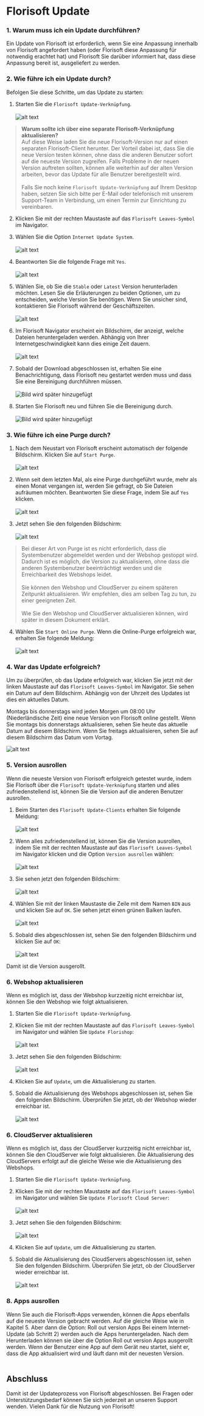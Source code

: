 # Florisoft Update

### 1. Warum muss ich ein Update durchführen?
Ein Update von Florisoft ist erforderlich, wenn Sie eine Anpassung innerhalb von Florisoft angefordert haben (oder Florisoft diese Anpassung für notwendig erachtet hat) und Florisoft Sie darüber informiert hat, dass diese Anpassung bereit ist, ausgeliefert zu werden.

### 2. Wie führe ich ein Update durch?
Befolgen Sie diese Schritte, um das Update zu starten:

1. Starten Sie die `Florisoft Update-Verknüpfung`.<br><br>
![alt text](Media/image.png)

> **Warum sollte ich über eine separate Florisoft-Verknüpfung aktualisieren?**<br>
Auf diese Weise laden Sie die neue Florisoft-Version nur auf einen separaten Florisoft-Client herunter. Der Vorteil dabei ist, dass Sie die neue Version testen können, ohne dass die anderen Benutzer sofort auf die neueste Version zugreifen. Falls Probleme in der neuen Version auftreten sollten, können alle weiterhin auf der alten Version arbeiten, bevor das Update für alle Benutzer bereitgestellt wird.
<br><br>
Falls Sie noch keine `Florisoft Update-Verknüpfung` auf Ihrem Desktop haben, setzen Sie sich bitte per E-Mail oder telefonisch mit unserem Support-Team in Verbindung, um einen Termin zur Einrichtung zu vereinbaren.

2. Klicken Sie mit der rechten Maustaste auf das `Florisoft Leaves-Symbol` im Navigator.

3. Wählen Sie die Option `Internet Update System`.<br><br>
![alt text](Media/image-1.png)

4. Beantworten Sie die folgende Frage mit `Yes`.<br><br>
![alt text](Media/image-2.png)

5. Wählen Sie, ob Sie die `Stable` oder `Latest` Version herunterladen möchten. Lesen Sie die Erläuterungen zu beiden Optionen, um zu entscheiden, welche Version Sie benötigen. Wenn Sie unsicher sind, kontaktieren Sie Florisoft während der Geschäftszeiten.<br><br>
![alt text](Media/image-3.png)

6. Im Florisoft Navigator erscheint ein Bildschirm, der anzeigt, welche Dateien heruntergeladen werden. Abhängig von Ihrer Internetgeschwindigkeit kann dies einige Zeit dauern.<br><br>
![alt text](Media/image-20.png)

7. Sobald der Download abgeschlossen ist, erhalten Sie eine Benachrichtigung, dass Florisoft neu gestartet werden muss und dass Sie eine Bereinigung durchführen müssen.<br><br>
![Bild wird später hinzugefügt](Media/#)

8. Starten Sie Florisoft neu und führen Sie die Bereinigung durch.<br><br>
![Bild wird später hinzugefügt](Media/#)

### 3. Wie führe ich eine Purge durch?

1. Nach dem Neustart von Florisoft erscheint automatisch der folgende Bildschirm. Klicken Sie auf `Start Purge`.<br><br>
![alt text](Media/image-4.png)

2. Wenn seit dem letzten Mal, als eine Purge durchgeführt wurde, mehr als einen Monat vergangen ist, werden Sie gefragt, ob Sie Dateien aufräumen möchten. Beantworten Sie diese Frage, indem Sie auf `Yes` klicken.<br><br>
![alt text](Media/image-5.png)

3. Jetzt sehen Sie den folgenden Bildschirm:<br><br>
![alt text](Media/image-6.png)

> Bei dieser Art von Purge ist es nicht erforderlich, dass die Systembenutzer abgemeldet werden und der Webshop gestoppt wird. Dadurch ist es möglich, die Version zu aktualisieren, ohne dass die anderen Systembenutzer beeinträchtigt werden und die Erreichbarkeit des Webshops leidet.<br><br>
Sie können den Webshop und CloudServer zu einem späteren Zeitpunkt aktualisieren. Wir empfehlen, dies am selben Tag zu tun, zu einer geeigneten Zeit.<br><br>
Wie Sie den Webshop und CloudServer aktualisieren können, wird später in diesem Dokument erklärt.

4. Wählen Sie `Start Online Purge`. Wenn die Online-Purge erfolgreich war, erhalten Sie folgende Meldung:<br><br>
![alt text](Media/image-7.png)

### 4. War das Update erfolgreich?
Um zu überprüfen, ob das Update erfolgreich war, klicken Sie jetzt mit der linken Maustaste auf das `Florisoft Leaves-Symbol` im Navigator. Sie sehen ein Datum auf dem Bildschirm. Abhängig von der Uhrzeit des Updates ist dies ein aktuelles Datum.

Montags bis donnerstags wird jeden Morgen um 08:00 Uhr (Niederländische Zeit) eine neue Version von Florisoft online gestellt. Wenn Sie montags bis donnerstags aktualisieren, sehen Sie heute das aktuelle Datum auf diesem Bildschirm. Wenn Sie freitags aktualisieren, sehen Sie auf diesem Bildschirm das Datum vom Vortag.

![alt text](Media/image-8.png)

### 5. Version ausrollen

Wenn die neueste Version von Florisoft erfolgreich getestet wurde, indem Sie Florisoft über die `Florisoft Update-Verknüpfung` starten und alles zufriedenstellend ist, können Sie die Version auf die anderen Benutzer ausrollen.

1. Beim Starten des `Florisoft Update-Clients` erhalten Sie folgende Meldung:<br><br>
![alt text](Media/image-9.png)

2. Wenn alles zufriedenstellend ist, können Sie die Version ausrollen, indem Sie mit der rechten Maustaste auf das `Florisoft Leaves-Symbol` im Navigator klicken und die Option `Version ausrollen` wählen:<br><br>
![alt text](Media/image-10.png)

3. Sie sehen jetzt den folgenden Bildschirm:<br><br>
![alt text](Media/image-11.png)

4. Wählen Sie mit der linken Maustaste die Zeile mit dem Namen `BIN` aus und klicken Sie auf `OK`. Sie sehen jetzt einen grünen Balken laufen.<br><br>
![alt text](Media/image-12.png)

5. Sobald dies abgeschlossen ist, sehen Sie den folgenden Bildschirm und klicken Sie auf `OK`:<br><br>
![alt text](Media/image-13.png)

Damit ist die Version ausgerollt.

### 6. Webshop aktualisieren

Wenn es möglich ist, dass der Webshop kurzzeitig nicht erreichbar ist, können Sie den Webshop wie folgt aktualisieren.

1. Starten Sie die `Florisoft Update-Verknüpfung`.

2. Klicken Sie mit der rechten Maustaste auf das `Florisoft Leaves-Symbol` im Navigator und wählen Sie `Update Florishop`:<br><br>
![alt text](Media/image-14.png)

3. Jetzt sehen Sie den folgenden Bildschirm:<br><br>
![alt text](Media/image-15.png)

4. Klicken Sie auf `Update`, um die Aktualisierung zu starten.

5. Sobald die Aktualisierung des Webshops abgeschlossen ist, sehen Sie den folgenden Bildschirm. Überprüfen Sie jetzt, ob der Webshop wieder erreichbar ist.<br><br>
![alt text](Media/image-16.png)

### 6. CloudServer aktualisieren

Wenn es möglich ist, dass der CloudServer kurzzeitig nicht erreichbar ist, können Sie den CloudServer wie folgt aktualisieren. Die Aktualisierung des CloudServers erfolgt auf die gleiche Weise wie die Aktualisierung des Webshops.

1. Starten Sie die `Florisoft Update-Verknüpfung`.
   
2. Klicken Sie mit der rechten Maustaste auf das `Florisoft Leaves-Symbol` im Navigator und wählen Sie `Update Florisoft Cloud Server`:<br><br>
![alt text](Media/image-17.png)

3. Jetzt sehen Sie den folgenden Bildschirm:<br><br>
![alt text](Media/image-18.png)

4. Klicken Sie auf `Update`, um die Aktualisierung zu starten.

5. Sobald die Aktualisierung des CloudServers abgeschlossen ist, sehen Sie den folgenden Bildschirm. Überprüfen Sie jetzt, ob der CloudServer wieder erreichbar ist.<br><br>
![alt text](Media/image-19.png)

### 8. Apps ausrollen

Wenn Sie auch die Florisoft-Apps verwenden, können die Apps ebenfalls auf die neueste Version gebracht werden. Auf die gleiche Weise wie in Kapitel 5. Aber dann die Option: Roll out version Apps 
Bei einem Internet-Update (ab Schritt 2) werden auch die Apps heruntergeladen.
Nach dem Herunterladen können sie über die Option Roll out version Apps ausgerollt werden.
Wenn der Benutzer eine App auf dem Gerät neu startet, sieht er, dass die App aktualisiert wird und läuft dann mit der neuesten Version. <br><br>

## Abschluss

Damit ist der Updateprozess von Florisoft abgeschlossen. Bei Fragen oder Unterstützungsbedarf können Sie sich jederzeit an unseren Support wenden. Vielen Dank für die Nutzung von Florisoft!
